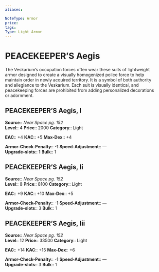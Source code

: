 ```yaml
---
aliases: 

NoteType: Armor
price: 
tags: 
Type: Light Armor
---
```


# PEACEKEEPER’S Aegis

The Veskarium’s occupation forces often wear these suits of lightweight armor designed to create a visually homogenized police force to help maintain order in newly acquired territory. It is a symbol of both authority and allegiance to the Veskarium. Each suit is visually identical, and peacekeeping forces are prohibited from adding personalized decorations or adornment.  

## PEACEKEEPER’S Aegis, I

**Source**:: _Near Space pg. 152_  
**Level**:: 4
**Price**:: 2000 
**Category**:: Light  

**EAC**:: +4 
**KAC**:: +5 
**Max-Dex**:: +4  

**Armor-Check-Penalty**:: -1 
**Speed-Adjustment**:: —  
**Upgrade-slots**:: 1 
**Bulk**:: 1

## PEACEKEEPER’S Aegis, Ii

**Source**:: _Near Space pg. 152_  
**Level**:: 8
**Price**:: 8100 
**Category**:: Light  

**EAC**:: +9 
**KAC**:: +10 
**Max-Dex**:: +5  

**Armor-Check-Penalty**:: -1 
**Speed-Adjustment**:: —  
**Upgrade-slots**:: 3 
**Bulk**:: 1

## PEACEKEEPER’S Aegis, Iii

**Source**:: _Near Space pg. 152_  
**Level**:: 12
**Price**:: 33500 
**Category**:: Light  

**EAC**:: +14 
**KAC**:: +15 
**Max-Dex**:: +6  

**Armor-Check-Penalty**:: -1 
**Speed-Adjustment**:: —  
**Upgrade-slots**:: 3 
**Bulk**:: 1
